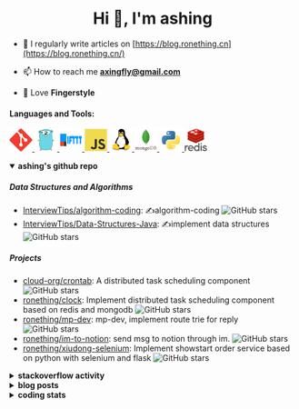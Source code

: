 <h1 align="center">Hi 👋, I'm ashing</h1>

- 📝 I regularly write articles on [https://blog.ronething.cn](https://blog.ronething.cn/)

- 📫 How to reach me **axingfly@gmail.com**

- 🎸 Love **Fingerstyle**

<h4 align="left">Languages and Tools:</h4>
<p align="left"> <a href="https://git-scm.com/" target="_blank" rel="noreferrer"> <img src="./icons/git-scm-icon.svg" alt="git" width="40" height="40"/> </a> <a href="https://golang.org" target="_blank" rel="noreferrer"> <img src="./icons/go-original.svg" alt="go" width="40" height="40"/> </a> <a href="https://ifttt.com/" target="_blank" rel="noreferrer"> <img src="./icons/ifttt-ar21.svg" alt="ifttt" width="40" height="40"/> </a> <a href="https://developer.mozilla.org/en-US/docs/Web/JavaScript" target="_blank" rel="noreferrer"> <img src="./icons/javascript-original.svg" alt="javascript" width="40" height="40"/> </a> <a href="https://www.linux.org/" target="_blank" rel="noreferrer"> <img src="./icons/linux-original.svg" alt="linux" width="40" height="40"/> </a> <a href="https://www.mongodb.com/" target="_blank" rel="noreferrer"> <img src="./icons/mongodb-original-wordmark.svg" alt="mongodb" width="40" height="40"/> </a> <a href="https://www.python.org" target="_blank" rel="noreferrer"> <img src="./icons/python-original.svg" alt="python" width="40" height="40"/> </a> <a href="https://redis.io" target="_blank" rel="noreferrer"> <img src="./icons/redis-original-wordmark.svg" alt="redis" width="40" height="40"/> </a>

<details open>
  <summary><b>ashing's github repo</b></summary>

##### Data Structures and Algorithms

- [InterviewTips/algorithm-coding](https://github.com/InterviewTips/algorithm-coding): ✍️algorithm-coding  ![GitHub stars](https://img.shields.io/github/stars/InterviewTips/algorithm-coding?style=flat-square)
- [InterviewTips/Data-Structures-Java](https://github.com/InterviewTips/Data-Structures-Java): ✍️implement data structures ![GitHub stars](https://img.shields.io/github/stars/InterviewTips/Data-Structures-Java?style=flat-square)

##### Projects

- [cloud-org/crontab](https://github.com/cloud-org/crontab): A distributed task scheduling component ![GitHub stars](https://img.shields.io/github/stars/cloud-org/crontab?style=flat-square)
- [ronething/clock](https://github.com/ronething/clock): Implement distributed task scheduling component based on redis and mongodb ![GitHub stars](https://img.shields.io/github/stars/ronething/clock?style=flat-square)
- [ronething/mp-dev](https://github.com/ronething/mp-dev): mp-dev, implement route trie for reply ![GitHub stars](https://img.shields.io/github/stars/ronething/mp-dev?style=flat-square)
- [ronething/im-to-notion](https://github.com/ronething/im-to-notion): send msg to notion through im. ![GitHub stars](https://img.shields.io/github/stars/ronething/im-to-notion?style=flat-square)
- [ronething/xiudong-selenium](https://github.com/ronething/xiudong-selenium): Implement showstart order service based on python with selenium and flask ![GitHub stars](https://img.shields.io/github/stars/ronething/xiudong-selenium?style=flat-square)

</details>

<details>
  <summary><b>stackoverflow activity</b></summary>
  <br/>

<!-- STACKOVERFLOW:START -->
- [Answer by ashing for Golang Logrus Enable Opentelemetry Trace ID and Span ID in all Application Logs](https://stackoverflow.com/questions/72812236/golang-logrus-enable-opentelemetry-trace-id-and-span-id-in-all-application-logs/72839497#72839497)
- [Answer by ashing for Docker: Go server does not respond](https://stackoverflow.com/questions/72783444/docker-go-server-does-not-respond/72783904#72783904)
- [Answer by ashing for Why does an array field in a Go struct default to null when inserted into mongoDB database?](https://stackoverflow.com/questions/72724175/why-does-an-array-field-in-a-go-struct-default-to-null-when-inserted-into-mongod/72781724#72781724)
- [Answer by ashing for Mongodb how to search by regex OR on many fields?](https://stackoverflow.com/questions/72780053/mongodb-how-to-search-by-regex-or-on-many-fields/72780187#72780187)
- [Answer by ashing for How to create a dictionary out of weird list format?](https://stackoverflow.com/questions/72779914/how-to-create-a-dictionary-out-of-weird-list-format/72779993#72779993)
<!-- STACKOVERFLOW:END -->
</details>

<details>
  <summary><b>blog posts</b></summary>
  <br/>

<!-- BLOG-POST-LIST:START -->
 - [Xiudong-Go Release](https://blog.ronething.cn/20230227-xiudong-go.html) - 2023-02-27T18:22:20Z
 - [GitHub Star Migration](https://blog.ronething.cn/20230223-star-migration.html) - 2023-02-23T20:29:22Z
 - [Build Apache APISIX From Source On M2 Pro](https://blog.ronething.cn/20230212-build-apisix-on-m2-pro.html) - 2023-02-12T15:50:19Z
 - [zhengzaitv-go release](https://blog.ronething.cn/20220629-zhengzaitv-go.html) - 2022-06-29T09:59:23Z
 - [go-zero gin jaeger trace](https://blog.ronething.cn/20220628-go-zero-trace-gin.html) - 2022-06-28T09:59:23Z<!-- BLOG-POST-LIST:END -->

</details>

  
<details>
  <summary><b>coding stats</b></summary>
  <br/>

<!--START_SECTION:waka-->
**🐱 My GitHub Data** 

> 🏆 1,479 Contributions in the Year 2024
 > 
> 📦 773.5 kB Used in GitHub's Storage 
 > 
> 📜 71 Public Repositories 
 > 
**I'm a Night 🦉** 

```text
🌞 Morning    39 commits     ███░░░░░░░░░░░░░░░░░░░░░░   14.13% 
🌆 Daytime    93 commits     ████████░░░░░░░░░░░░░░░░░   33.7% 
🌃 Evening    101 commits    █████████░░░░░░░░░░░░░░░░   36.59% 
🌙 Night      43 commits     ████░░░░░░░░░░░░░░░░░░░░░   15.58%
```
📅 **I'm Most Productive on Saturday** 

```text
Monday       24 commits     ██░░░░░░░░░░░░░░░░░░░░░░░   8.7% 
Tuesday      25 commits     ██░░░░░░░░░░░░░░░░░░░░░░░   9.06% 
Wednesday    34 commits     ███░░░░░░░░░░░░░░░░░░░░░░   12.32% 
Thursday     39 commits     ███░░░░░░░░░░░░░░░░░░░░░░   14.13% 
Friday       43 commits     ████░░░░░░░░░░░░░░░░░░░░░   15.58% 
Saturday     62 commits     █████░░░░░░░░░░░░░░░░░░░░   22.46% 
Sunday       49 commits     ████░░░░░░░░░░░░░░░░░░░░░   17.75%
```


📊 **This Week I Spent My Time On** 

```text
⌚︎ Time Zone: Asia/Shanghai

💬 Programming Languages: 
Go                       3 hrs 54 mins       █████████░░░░░░░░░░░░░░░░   37.79% 
Swift                    3 hrs 30 mins       ████████░░░░░░░░░░░░░░░░░   33.98% 
Lua                      1 hr 15 mins        ███░░░░░░░░░░░░░░░░░░░░░░   12.18% 
YAML                     43 mins             █░░░░░░░░░░░░░░░░░░░░░░░░   6.99% 
Markdown                 18 mins             ░░░░░░░░░░░░░░░░░░░░░░░░░   2.96%

🔥 Editors: 
Cursor                   8 hrs 38 mins       █████████████████████░░░░   83.65% 
IntelliJ IDEA            59 mins             ██░░░░░░░░░░░░░░░░░░░░░░░   9.63% 
Neovim                   41 mins             █░░░░░░░░░░░░░░░░░░░░░░░░   6.72%

💻 Operating System: 
Mac                      10 hrs 20 mins      █████████████████████████   100.0%
```

**I Mostly Code in Go** 

```text
Go                       37 repos            ███████████░░░░░░░░░░░░░░   43.53% 
Python                   15 repos            ████░░░░░░░░░░░░░░░░░░░░░   17.65% 
JavaScript               9 repos             ██░░░░░░░░░░░░░░░░░░░░░░░   10.59% 
Rust                     4 repos             █░░░░░░░░░░░░░░░░░░░░░░░░   4.71% 
Shell                    3 repos             █░░░░░░░░░░░░░░░░░░░░░░░░   3.53%
```



 Last Updated on 09/10/2024 09:57:29 UTC+08:00
<!--END_SECTION:waka-->

</details>
